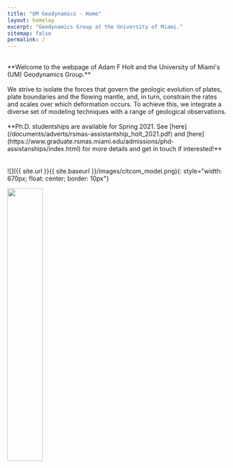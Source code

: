 ```yaml
---
title: "UM Geodynamics - Home"
layout: homelay
excerpt: "Geodynamics Group at the University of Miami."
sitemap: false
permalink: /
---
```

<br>
​​​​​​​**Welcome to the webpage of Adam F Holt and the University of Miami's (UM) Geodynamics Group.**
<br>
<br>
We strive to isolate the forces that govern the geologic evolution of plates, plate boundaries and the flowing mantle, and, in turn, constrain the rates and scales over which deformation occurs. To achieve this, we integrate a diverse set of modeling techniques with a range of geological observations.
<br>
<br>
**Ph.D. studentships are available for Spring 2021. See [here](/documents/adverts/rsmas-assistantship_holt_2021.pdf) and [here](https://www.graduate.rsmas.miami.edu/admissions/phd-assistanships/index.html) for more details and get in touch if interested!**
​<br>
<br>
<br>
![]({{ site.url }}{{ site.baseurl }}/images/citcom_model.png){: style="width: 670px; float: center; border: 10px"}

<div class="col-sm-6 clearfix">
  <img src="{{ site.url }}{{ site.baseurl }}/images/teampic/adam.png" class="img-responsive" width="40%" style="float: left" />
  <ul style="overflow: hidden">
  </ul>
</div>